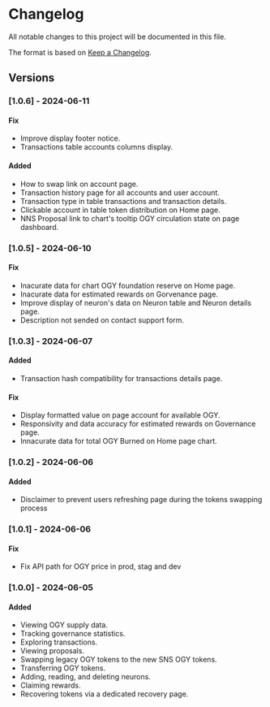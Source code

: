 # Changelog

All notable changes to this project will be documented in this file.

The format is based on [Keep a Changelog](https://keepachangelog.com/en/1.0.0/).

## Versions

### [1.0.6] - 2024-06-11

#### Fix

- Improve display footer notice.
- Transactions table accounts columns display.

#### Added

- How to swap link on account page.
- Transaction history page for all accounts and user account.
- Transaction type in table transactions and transaction details.
- Clickable account in table token distribution on Home page.
- NNS Proposal link to chart's tooltip OGY circulation state on page dashboard.

### [1.0.5] - 2024-06-10

#### Fix

- Inacurate data for chart OGY foundation reserve on Home page.
- Inacurate data for estimated rewards on Gorvenance page.
- Improve display of neuron's data on Neuron table and Neuron details page.
- Description not sended on contact support form.

### [1.0.3] - 2024-06-07

#### Added

- Transaction hash compatibility for transactions details page.

#### Fix

- Display formatted value on page account for available OGY.
- Responsivity and data accuracy for estimated rewards on Governance page.
- Innacurate data for total OGY Burned on Home page chart.

### [1.0.2] - 2024-06-06

#### Added

- Disclaimer to prevent users refreshing page during the tokens swapping process

### [1.0.1] - 2024-06-06

#### Fix

- Fix API path for OGY price in prod, stag and dev

### [1.0.0] - 2024-06-05

#### Added

- Viewing OGY supply data.
- Tracking governance statistics.
- Exploring transactions.
- Viewing proposals.
- Swapping legacy OGY tokens to the new SNS OGY tokens.
- Transferring OGY tokens.
- Adding, reading, and deleting neurons.
- Claiming rewards.
- Recovering tokens via a dedicated recovery page.
